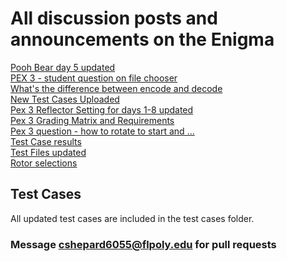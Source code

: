 # All discussion posts and announcements on the Enigma

[Pooh Bear day 5 updated](https://floridapolytechnic.instructure.com/courses/1853/discussion_topics/21762)<br />
[PEX 3 - student question on file chooser](https://floridapolytechnic.instructure.com/courses/1853/discussion_topics/21760)<br />
[What's the difference between encode and decode](https://floridapolytechnic.instructure.com/courses/1853/discussion_topics/21729)<br />
[New Test Cases Uploaded](https://floridapolytechnic.instructure.com/courses/1853/discussion_topics/21728)<br />
[Pex 3 Reflector Setting for days 1-8 updated](https://floridapolytechnic.instructure.com/courses/1853/discussion_topics/21727)<br />
[Pex 3 Grading Matrix and Requirements](https://floridapolytechnic.instructure.com/courses/1853/discussion_topics/21713)<br />
[Pex 3 question - how to rotate to start and ...](https://floridapolytechnic.instructure.com/courses/1853/discussion_topics/21636)<br />
[Test Case results](https://floridapolytechnic.instructure.com/courses/1853/discussion_topics/21558)<br />
[Test Files updated](https://floridapolytechnic.instructure.com/courses/1853/discussion_topics/21557)<br />
[Rotor selections](https://floridapolytechnic.instructure.com/courses/1853/discussion_topics/21545)<br />

## Test Cases
All updated test cases are included in the test cases folder.

### Message [cshepard6055@flpoly.edu](cshepard6055@flpoly.edu) for pull requests
